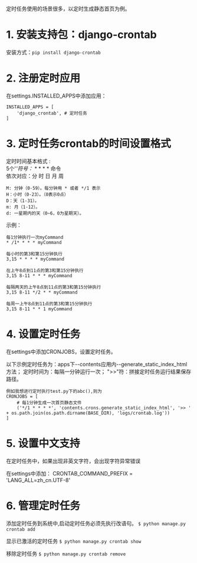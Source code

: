 定时任务使用的场景很多，以定时生成静态首页为例。
# 1. 安装支持包：django-crontab
安装方式：`pip install django-crontab`

# 2. 注册定时应用
在settings.INSTALLED_APPS中添加应用：
```
INSTALLED_APPS = [    
    'django_crontab', # 定时任务
]
```
# 3. 定时任务crontab的时间设置格式

定时时间基本格式 :  
5个'*'符号：* * * * * 命令  
依次对应：分 时 日 月 周  
```
M: 分钟（0-59）。每分钟用 * 或者 */1 表示
H：小时（0-23）。（0表示0点）
D：天（1-31）。
m: 月（1-12）。
d: 一星期内的天（0~6，0为星期天）。
```
示例：
```
每1分钟执行一次myCommand
* /1* * * * myCommand

每小时的第3和第15分钟执行
3,15 * * * * myCommand

在上午8点到11点的第3和第15分钟执行
3,15 8-11 * * * myCommand

每隔两天的上午8点到11点的第3和第15分钟执行
3,15 8-11 */2 * * myCommand

每周一上午8点到11点的第3和第15分钟执行
3,15 8-11 * * 1 myCommand
```
# 4. 设置定时任务
在settings中添加CRONJOBS，设置定时任务。

以下示例定时任务为：apps下--contents应用内--generate_static_index_html方法；
定时时间为：每隔一分钟运行一次；
">>"符：拼接定时任务运行结果保存路径。
```
例如我想进行定时执行test.py下的abc(),则为
CRONJOBS = [
    # 每1分钟生成一次首页静态文件
    ('*/1 * * * *', 'contents.crons.generate_static_index_html', '>> ' + os.path.join(os.path.dirname(BASE_DIR), 'logs/crontab.log'))
]
```
# 5. 设置中文支持
在定时任务中，如果出现非英文字符，会出现字符异常错误

在settings中添加：
CRONTAB_COMMAND_PREFIX = 'LANG_ALL=zh_cn.UTF-8'
# 6. 管理定时任务

添加定时任务到系统中,启动定时任务必须先执行改语句。
`$ python manage.py crontab add`

显示已激活的定时任务
`$ python manage.py crontab show`

移除定时任务
`$ python manage.py crontab remove`
